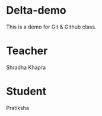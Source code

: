 # Delta-demo
This is a demo for Git &amp; Github class.

# Teacher
Shradha Khapra

# Student
Pratiksha 